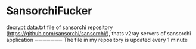 # SansorchiFucker
decrypt data.txt file of sansorchi repository (https://github.com/sansorchi/sansorchi/), thats v2ray servers of sansorchi application
➖➖➖➖➖➖➖
The file in my repository is updated every 1 minute
